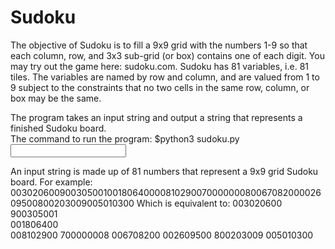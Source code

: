 # Sudoku

The objective of Sudoku is to fill a 9x9 grid with the numbers 1-9 so that each column, row, and 3x3 sub-grid (or box) contains one of each digit. You may try out the game here: sudoku.com. Sudoku has 81 variables, i.e. 81 tiles. The variables are named by row and column, and are valued from 1 to 9 subject to the constraints that no two cells in the same row, column, or box may be the same.

The program takes an input string and output a string that represents a finished Sudoku board.<br/>
The command to run the program:
$python3 sudoku.py <input string>

An input string is made up of 81 numbers that represent a 9x9 grid Sudoku board. For example:
003020600900305001001806400008102900700000008006708200002609500800203009005010300
Which is equivalent to:
003020600<br/>
900305001<br/> 
001806400<br/>
008102900 
700000008 
006708200 
002609500 
800203009 
005010300
